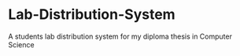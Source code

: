 # Lab-Distribution-System
A students lab distribution system for my diploma thesis in Computer Science
